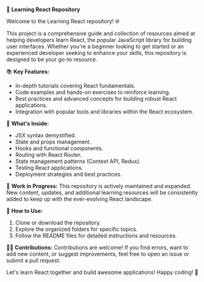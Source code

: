 🚀 **Learning React Repository**

Welcome to the Learning React repository! 🌐

This project is a comprehensive guide and collection of resources aimed at helping developers learn React, the popular JavaScript library for building user interfaces. Whether you're a beginner looking to get started or an experienced developer seeking to enhance your skills, this repository is designed to be your go-to resource.

📚 **Key Features:**
- In-depth tutorials covering React fundamentals.
- Code examples and hands-on exercises to reinforce learning.
- Best practices and advanced concepts for building robust React applications.
- Integration with popular tools and libraries within the React ecosystem.

🔧 **What's Inside:**
- JSX syntax demystified.
- State and props management.
- Hooks and functional components.
- Routing with React Router.
- State management patterns (Context API, Redux).
- Testing React applications.
- Deployment strategies and best practices.

🚧 **Work in Progress:**
This repository is actively maintained and expanded. New content, updates, and additional learning resources will be consistently added to keep up with the ever-evolving React landscape.

🌟 **How to Use:**
1. Clone or download the repository.
2. Explore the organized folders for specific topics.
3. Follow the README files for detailed instructions and resources.

👩‍💻 **Contributions:**
Contributions are welcome! If you find errors, want to add new content, or suggest improvements, feel free to open an issue or submit a pull request.

Let's learn React together and build awesome applications! Happy coding! 🚀
